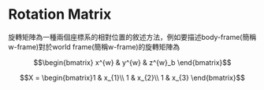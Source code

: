 # Rotation Matrix
旋轉矩陣為一種兩個座標系的相對位置的敘述方法，例如要描述body-frame(簡稱w-frame)對於world frame(簡稱w-frame)的旋轉矩陣為

$$\begin{bmatrix}
x^{w} & y^{w} & z^{w}_b  
\end{bmatrix}$$



$$X = \begin{bmatrix}1 & x_{1}\\
1 & x_{2}\\
1 & x_{3}
\end{bmatrix}$$